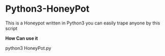 # Python3-HoneyPot
This is a Honeypot written in Python3 you can easily trape anyone by this script


**How Can use it**

python3 HoneyPot.py


